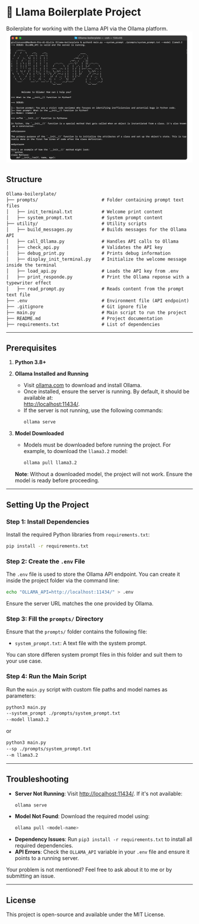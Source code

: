 # 🦙 Llama Boilerplate Project

Boilerplate for working with the Llama API via the Ollama platform.
<br><img src="output/example.png">

## Structure

```
Ollama-boilerplate/
├── prompts/                        # Folder containing prompt text files
│   ├── init_terminal.txt           # Welcome print content
│   ├── system_prompt.txt           # System prompt content
├── utility/                        # Utility scripts
│   ├── build_messages.py           # Builds messages for the Ollama API
│   ├── call_Ollama.py              # Handles API calls to Ollama
│   ├── check_api.py                # Validates the API key
│   ├── debug_print.py              # Prints debug information
│   ├── display_init_terminal.py    # Initialize the welcome message inside the terminal
│   ├── load_api.py                 # Loads the API key from .env
│   ├── print_responde.py           # Print the Ollama reponse with a typewriter effect
│   ├── read_prompt.py              # Reads content from the prompt text file
├── .env                            # Environment file (API endpoint)
├── .gitignore                      # Git ignore file
├── main.py                         # Main script to run the project
├── README.md                       # Project documentation
├── requirements.txt                # List of dependencies
```

---

## Prerequisites
1. **Python 3.8+**
2. **Ollama Installed and Running**
   - Visit [ollama.com](https://ollama.com) to download and install Ollama.
   - Once installed, ensure the server is running. By default, it should be available at:  
     [http://localhost:11434/](http://localhost:11434/).
   - If the server is not running, use the following commands:
     ```bash
     ollama serve
     ```

3. **Model Downloaded**  
   - Models must be downloaded before running the project. For example, to download the `llama3.2` model:
     ```bash
     ollama pull llama3.2
     ```

   **Note**: Without a downloaded model, the project will not work. Ensure the model is ready before proceeding.

---

## Setting Up the Project

### Step 1: Install Dependencies
Install the required Python libraries from `requirements.txt`:
```bash
pip install -r requirements.txt
```

### Step 2: Create the `.env` File
The `.env` file is used to store the Ollama API endpoint. You can create it inside the project folder via the command line:

```bash
echo "OLLAMA_API=http://localhost:11434/" > .env
```
Ensure the server URL matches the one provided by Ollama.

### Step 3: Fill the `prompts/` Directory
Ensure that the `prompts/` folder contains the following file:
- `system_prompt.txt`: A text file with the system prompt.

You can store differen system prompt files in this folder and suit them to your use case.

### Step 4: Run the Main Script
Run the `main.py` script with custom file paths and model names as parameters:

```bash
python3 main.py
--system_prompt ./prompts/system_prompt.txt
--model llama3.2
```

or

```bash
python3 main.py
--sp ./prompts/system_prompt.txt
--m llama3.2
```

---

## Troubleshooting
- **Server Not Running**: Visit [http://localhost:11434/](http://localhost:11434/). If it's not available:
  ```bash
  ollama serve
  ```
- **Model Not Found**: Download the required model using:
  ```bash
  ollama pull <model-name>
  ```
- **Dependency Issues**: Run `pip3 install -r requirements.txt` to install all required dependencies.
- **API Errors**: Check the `OLLAMA_API` variable in your `.env` file and ensure it points to a running server.

Your problem is not mentioned? Feel free to ask about it to me or by submitting an issue.

---

## License
This project is open-source and available under the MIT License.

